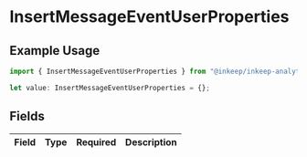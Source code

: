 # InsertMessageEventUserProperties

## Example Usage

```typescript
import { InsertMessageEventUserProperties } from "@inkeep/inkeep-analytics/models/components";

let value: InsertMessageEventUserProperties = {};
```

## Fields

| Field       | Type        | Required    | Description |
| ----------- | ----------- | ----------- | ----------- |
